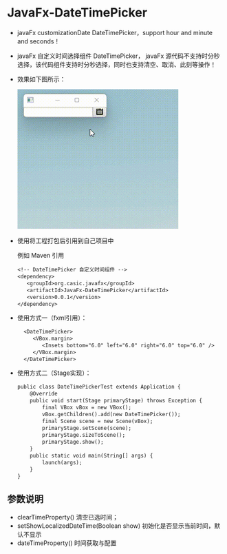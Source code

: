 # JavaFx-DateTimePicker
- javaFx customizationDate DateTimePicker，support hour and minute and seconds！
- javaFx 自定义时间选择组件 DateTimePicker， javaFx 源代码不支持时分秒选择，该代码组件支持时分秒选择，同时也支持清空、取消、此刻等操作！
- 效果如下图所示：

    ![image](static/1.gif)
- 使用将工程打包后引用到自己项目中
  
  例如 Maven 引用
  ```
  <!-- DateTimePicker 自定义时间组件 -->
  <dependency>
     <groupId>org.casic.javafx</groupId>
     <artifactId>JavaFx-DateTimePicker</artifactId>
     <version>0.0.1</version>
  </dependency>
  
  ```

- 使用方式一（fxml引用）： 

    ```
      <DateTimePicker>
         <VBox.margin>
            <Insets bottom="6.0" left="6.0" right="6.0" top="6.0" />
         </VBox.margin>
      </DateTimePicker>
    ```
  
- 使用方式二（Stage实现）：
     ```
  public class DateTimePickerTest extends Application {
         @Override
         public void start(Stage primaryStage) throws Exception {
             final VBox vBox = new VBox();
             vBox.getChildren().add(new DateTimePicker());
             final Scene scene = new Scene(vBox);
             primaryStage.setScene(scene);
             primaryStage.sizeToScene();
             primaryStage.show();
         }
         public static void main(String[] args) {
             launch(args);
         }
  }  
  ```


## 参数说明
  - clearTimeProperty() 清空已选时间；
  - setShowLocalizedDateTime(Boolean show) 初始化是否显示当前时间，默认不显示
  - dateTimeProperty() 时间获取与配置